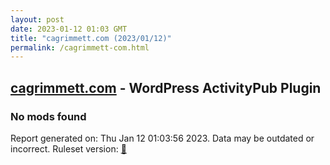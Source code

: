 ```yaml
---
layout: post
date: 2023-01-12 01:03 GMT
title: "cagrimmett.com (2023/01/12)"
permalink: /cagrimmett-com.html
---
```



## [cagrimmett.com](https://cagrimmett.com) - WordPress ActivityPub Plugin

### No mods found

Report generated on: Thu Jan 12 01:03:56 2023. Data may be outdated or incorrect.
Ruleset version: [🧁](/version-cupcake)
